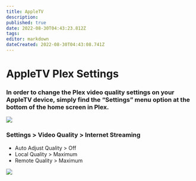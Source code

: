 ```yaml
---
title: AppleTV
description: 
published: true
date: 2022-08-30T04:43:23.812Z
tags: 
editor: markdown
dateCreated: 2022-08-30T04:43:08.741Z
---
```


# AppleTV Plex Settings

### In order to change the Plex video quality settings on your AppleTV device, simply find the **“Settings”** menu option at the bottom of the home screen in Plex.

![](https://mediaclients.wiki/client%20screen%20shots/appletv/atvsettingsmu.png)

### Settings > Video Quality > Internet Streaming

-   Auto Adjust Quality > Off
-   Local Quality > Maximum
-   Remote Quality > Maximum

![](https://mediaclients.wiki/client%20screen%20shots/appletv/atvqualitymu.png)